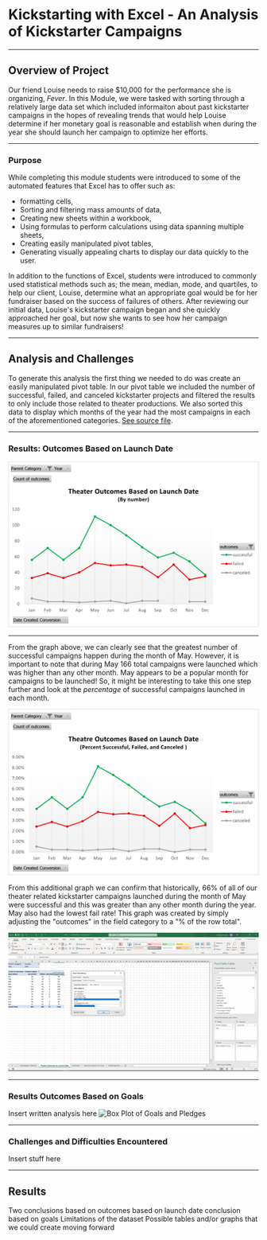 # Kickstarting with Excel - An Analysis of Kickstarter Campaigns
- - -
## Overview of Project
Our friend Louise needs to raise $10,000 for the performance she is organizing, *Fever*.  In this Module, we were tasked with sorting through a relatively large data set which included informaiton about past kickstarter campaigns in the hopes of revealing trends that would help Louise determine if her monetary goal is reasonable and establish when during the year she should launch her campaign to optimize her efforts.
- - -
### Purpose
While completing this module students were introduced to some of the automated features that Excel has to offer such as:
 - formatting cells,
 - Sorting and filtering mass amounts of data,
 - Creating new sheets within a workbook,
 - Using formulas to perform calculations using data spanning multiple sheets,
 - Creating easily manipulated pivot tables,
 - Generating visually appealing charts to display our data quickly to the user.

In addition to the functions of Excel, students were introduced to commonly used statistical methods such as; the mean, median, mode, and quartiles, to help our client, Louise, determine what an appropriate goal would be for her fundraiser based on the success of failures of others.  After reviewing our initial data, Louise's kickstarter campaign began and she quickly approached her goal, but now she wants to see how her campaign measures up to similar fundraisers!

- - -
## Analysis and Challenges
To generate this analysis the first thing we needed to do was create an easily manipulated pivot table.  In our pivot table we included the number of successful, failed, and canceled kickstarter projects and filtered the results to only include those related to theater productions.  We also sorted this data to display which months of the year had the most campaigns in each of the aforementioned categories.  [See source file](kickstarter_challenge_COPY.zip).
- - - 
### Results:  Outcomes Based on Launch Date

![Outcomes based on launch date](https://github.com/murphyk2021/kickstarter-analysis/blob/4ef50dc63bad0f72920e3418cfb52275bbced9d5/Theater_outcomes_vs_Launch.png)

---
From the graph above, we can clearly see that the greatest number of successful campaigns happen during the month of May.  However, it is important to note that during May 166 total campaigns were launched which was higher than any other month.  May appears to be a popular month for campaigns to be launched!  So, it might be interesting to take this one step further and look at the *percentage* of successful campaigns launched in each month. 

![Percentage of Successful, Failed, of Canceled Kickstarters based on Launch date](https://github.com/murphyk2021/kickstarter-analysis/blob/4ef50dc63bad0f72920e3418cfb52275bbced9d5/Theater_outcomes_vs_Launch_Percentage.png)

From this additional graph we can confirm that historically, 66% of all of our theater related kickstarter campaigns launched during the month of May were successful and this was greater than any other month during the year.  May also had the lowest fail rate!  This graph was created by simply adjusting the "outcomes" in the field category to a "% of the row total".

![Adjusting the Pivot Table to show Percentages instead of total counts](https://github.com/murphyk2021/kickstarter-analysis/blob/4ef50dc63bad0f72920e3418cfb52275bbced9d5/making%20a%20percentage%20of%20the%20s_f_c%20kickstarters%20by%20launch%20date.png)


- - -
### Results Outcomes Based on Goals
Insert written analysis here
![Box Plot of Goals and Pledges](https://user-images.githubusercontent.com/82485318/116011472-ef42e100-a5ea-11eb-95af-b22d7773599f.png)

- - -
### Challenges and Difficulties Encountered
Insert stuff here

- - -
## Results
Two conclusions based on outcomes based on launch date
conclusion based on goals
Limitations of the dataset
Possible tables and/or graphs that we could create moving forward
